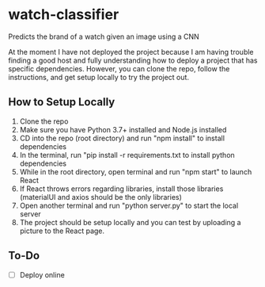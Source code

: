 # watch-classifier
Predicts the brand of a watch given an image using a CNN

At the moment I have not deployed the project because I am having trouble finding a good host and fully understanding 
how to deploy a project that has specific dependencies. However, you can clone the repo, follow the instructions, and get setup locally
to try the project out.

## How to Setup Locally
1. Clone the repo
2. Make sure you have Python 3.7+ installed and Node.js installed
3. CD into the repo (root directory) and run "npm install" to install dependencies
4. In the terminal, run "pip install -r requirements.txt to install python dependencies
5. While in the root directory, open terminal and run "npm start" to launch React
6. If React throws errors regarding libraries, install those libraries (materialUI and axios should be the only libraries)
7. Open another terminal and run "python server.py" to start the local server
8. The project should be setup locally and you can test by uploading a picture to the React page.

## To-Do
- [ ] Deploy online
